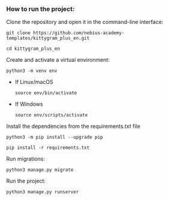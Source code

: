 ### How to run the project:

Clone the repository and open it in the command-line interface:

```
git clone https://github.com/nebius-academy-templates/kittygram_plus_en.git
```

```
cd kittygram_plus_en
```

Create and activate a virtual environment:

```
python3 -m venv env
```

* If Linux/macOS

    ```
    source env/bin/activate
    ```

* If Windows

    ```
    source env/scripts/activate
    ```

Install the dependencies from the requirements.txt file

```
python3 -m pip install --upgrade pip
```

```
pip install -r requirements.txt
```

Run migrations:

```
python3 manage.py migrate
```

Run the project:

```
python3 manage.py runserver
```

